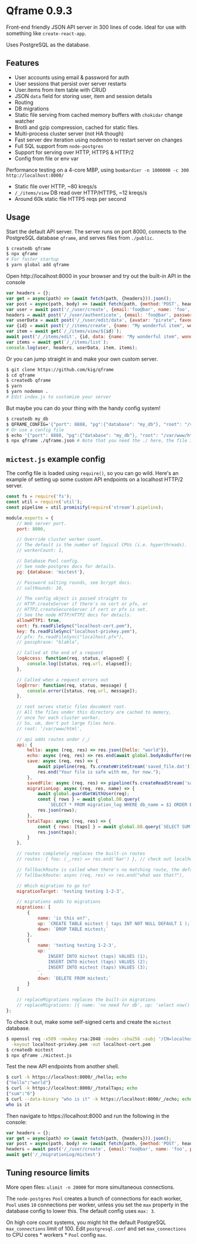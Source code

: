# Qframe 0.9.3

Front-end friendly JSON API server in 300 lines of code.
Ideal for use with something like `create-react-app`.

Uses PostgreSQL as the database.


## Features

 * User accounts using email & password for auth
 * User sessions that persist over server restarts
 * User.items from item table with CRUD
 * JSON `data` field for storing user, item and session details
 * Routing
 * DB migrations
 * Static file serving from cached memory buffers with `chokidar` change watcher
 * Brotli and gzip compression, cached for static files.
 * Multi-process cluster server (not HA though)
 * Fast server dev iteration using nodemon to restart server on changes
 * Full SQL support from `node-postgres`
 * Support for serving over HTTP, HTTPS & HTTP/2
 * Config from file or env var

Performance testing on a 4-core MBP, using `bombardier -n 1000000 -c 300 http://localhost:8000/`

 * Static file over HTTP, ~80 kreqs/s 
 * `/_/items/view` DB read over HTTP/HTTPS, ~12 kreqs/s
 * Around 60k static file HTTPS reqs per second

## Usage

Start the default API server. The server runs on port 8000, connects to the PostgreSQL database `qframe`, and serves files from `./public`.

```bash
$ createdb qframe
$ npx qframe
# For faster startup
$ yarn global add qframe
```

Open http://localhost:8000 in your browser and try out the built-in API in the console

```javascript
var headers = {};
var get = async(path) => (await fetch(path, {headers})).json();
var post = async(path, body) => (await fetch(path, {method:'POST', headers, body: JSON.stringify(body)})).json();
var user = await post('/_/user/create', {email:'foo@bar', name: 'foo', password: 'bar'});
headers = await post('/_/user/authenticate', {email: 'foo@bar', password: 'bar'});
var userData = await post('/_/user/edit/data', {avatar: "pirate", favouriteQuote: "Pinata Pirata!"});
var {id} = await post('/_/items/create', {name: "My wonderful item", wonderfulness: 9999});
var item = await get(`/_/items/view/${id}`);
await post('/_/items/edit', {id, data: {name: "My wonderful item", wonderfulness: 10000}})
var items = await get(`/_/items/list`);
console.log(user, headers, userData, item, items);
```

Or you can jump straight in and make your own custom server.

```bash
$ git clone https://github.com/kig/qframe
$ cd qframe
$ createdb qframe
$ yarn
$ yarn nodemon .
# Edit index.js to customize your server
```

But maybe you can do your thing with the handy config system!

```bash
$ createdb my_db
$ QFRAME_CONFIG='{"port": 8888, "pg":{"database": "my_db"}, "root": "/var/www/html"}' npx qframe 
# Or use a config file
$ echo '{"port": 8888, "pg":{"database": "my_db"}, "root": "/var/www/html"}' > qframe.json
$ npx qframe ./qframe.json # Note that you need the ./ here, the file is loaded using require()
```

## `mictest.js` example config

The config file is loaded using `require()`, so you can go wild. Here's an example of setting up some custom API endpoints on a localhost HTTP/2 server.

```javascript
const fs = require('fs');
const util = require('util');
const pipeline = util.promisify(require('stream').pipeline);

module.exports = {
    // Web server port.
    port: 8000,

    // Override cluster worker count.
    // The default is the number of logical CPUs (i.e. hyperthreads).
    // workerCount: 1,

    // Database Pool config.
    // See node-postgres docs for details.
    pg: {database: 'mictest'},

    // Password salting rounds, see bcrypt docs.
    // saltRounds: 10,

    // The config object is passed straight to
    // HTTP.createServer if there's no cert or pfx, or
    // HTTP2.createSecureServer if cert or pfx is set.
    // See the node HTTP/HTTP2 docs for details.
    allowHTTP1: true,
    cert: fs.readFileSync("localhost-cert.pem"),
    key: fs.readFileSync("localhost-privkey.pem"),
    // pfx: fs.readFileSync("localhost.pfx"),
    // passphrase: "blabla",

    // Called at the end of a request
    logAccess: function(req, status, elapsed) {
        console.log([status, req.url, elapsed]);
    },

    // Called when a request errors out
    logError: function(req, status, message) {
        console.error([status, req.url, message]);
    },

    // root serves static files document root.
    // All the files under this directory are cached to memory,
    // once for each cluster worker.
    // So, um, don't put large files here. 
    // root: '/var/www/html',

    // api adds routes under /_/
    api: {
        hello: async (req, res) => res.json({hello: "world"}),
        echo: async (req, res) => res.end(await global.bodyAsBuffer(req)),
        save: async (req, res) => {
            await pipeline(req, fs.createWriteStream('saved_file.dat'));
            res.end("Your file is safe with me, for now.");
        },
        savedFile: async (req, res) => pipeline(fs.createReadStream('saved_file.dat'), res),
        migrationLog: async (req, res, name) => {
            await global.guardGetWithUser(req);
            const { rows } = await global.DB.query(
                `SELECT * FROM migration_log WHERE db_name = $1 ORDER BY id ASC`, [name]);
            res.json(rows);
        },
        totalTaps: async (req, res) => {
            const { rows: [taps] } = await global.DB.query(`SELECT SUM(taps) FROM mictest`);
            res.json(taps);
        }
    },

    // routes completely replaces the built-in routes
    // routes: { foo: (_,res) => res.end('bar') }, // check out localhost:8000/foo

    // fallbackRoute is called when there's no matching route, the default is the static file server
    // fallbackRoute: async (req, res) => res.end("what was that?"),

    // Which migration to go to?
    migrationTarget: 'testing testing 1-2-3',

    // migrations adds to migrations
    migrations: [
        {
            name: 'is this on?',
            up: `CREATE TABLE mictest ( taps INT NOT NULL DEFAULT 1 );`,
            down: `DROP TABLE mictest;`
        },
        {
            name: 'testing testing 1-2-3',
            up: `
                INSERT INTO mictest (taps) VALUES (1);
                INSERT INTO mictest (taps) VALUES (2);
                INSERT INTO mictest (taps) VALUES (3);
            `,
            down: `DELETE FROM mictest;`
        }
    ]

    // replaceMigrations replaces the built-in migrations
    // replaceMigrations: [{ name: 'no need for db', up: 'select now()', down: 'select now()' }]
};
```

To check it out, make some self-signed certs and create the `mictest` database.

```bash
$ openssl req -x509 -newkey rsa:2048 -nodes -sha256 -subj '/CN=localhost' \
  -keyout localhost-privkey.pem -out localhost-cert.pem
$ createdb mictest
$ npx qframe ./mictest.js
```

Test the new API endpoints from another shell.

```bash
$ curl -k https://localhost:8000/_/hello; echo
{"hello":"world"}
$ curl -k https://localhost:8000/_/totalTaps; echo
{"sum":"6"}
$ curl --data-binary "who is it" -k https://localhost:8000/_/echo; echo
who is it
```

Then navigate to https://localhost:8000 and run the following in the console:

```javascript
var headers = {};
var get = async(path) => (await fetch(path, {headers})).json();
var post = async(path, body) => (await fetch(path, {method:'POST', headers, body: JSON.stringify(body)})).json();
headers = await post('/_/user/create', {email:'foo@bar', name: 'foo', password: 'bar'});
await get('/_/migrationLog/mictest')
```

## Tuning resource limits

More open files: `ulimit -n 20000` for more simultaneous connections.

The `node-postgres` `Pool` creates a bunch of connections for each worker,
`Pool` uses `10` connections per worker, unless you set the `max` property in the database config to lower this.
The default config uses `max: 3`.

On high core count systems, you might hit the default PostgreSQL `max_connections` limit of 100.
Edit `postgresql.conf` and set `max_connections` to CPU cores * workers * `Pool` config `max`.
